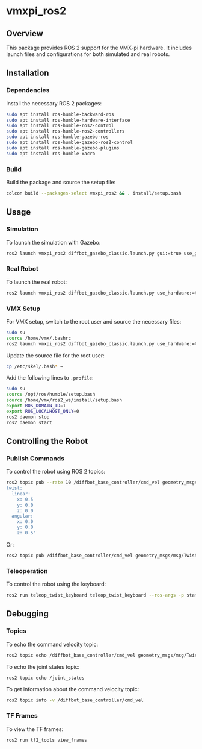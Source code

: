 # vmxpi_ros2
## Overview

This package provides ROS 2 support for the VMX-pi hardware. It includes launch files and configurations for both simulated and real robots.

## Installation

### Dependencies

Install the necessary ROS 2 packages:

```bash
sudo apt install ros-humble-backward-ros
sudo apt install ros-humble-hardware-interface
sudo apt install ros-humble-ros2-control
sudo apt install ros-humble-ros2-controllers
sudo apt install ros-humble-gazebo-ros
sudo apt install ros-humble-gazebo-ros2-control
sudo apt install ros-humble-gazebo-plugins
sudo apt install ros-humble-xacro
```

### Build

Build the package and source the setup file:

```bash
colcon build --packages-select vmxpi_ros2 && . install/setup.bash
```

## Usage

### Simulation

To launch the simulation with Gazebo:

```bash
ros2 launch vmxpi_ros2 diffbot_gazebo_classic.launch.py gui:=true use_gazebo_classic:=true
```

### Real Robot

To launch the real robot:

```bash
ros2 launch vmxpi_ros2 diffbot_gazebo_classic.launch.py use_hardware:=true
```

### VMX Setup

For VMX setup, switch to the root user and source the necessary files:

```bash
sudo su 
source /home/vmx/.bashrc 
ros2 launch vmxpi_ros2 diffbot_gazebo_classic.launch.py use_hardware:=true
```

Update the source file for the root user:

```bash
cp /etc/skel/.bash* ~
```

Add the following lines to `.profile`:

```bash
sudo su
source /opt/ros/humble/setup.bash
source /home/vmx/ros2_ws/install/setup.bash
export ROS_DOMAIN_ID=1
export ROS_LOCALHOST_ONLY=0
ros2 daemon stop
ros2 daemon start
```

## Controlling the Robot

### Publish Commands

To control the robot using ROS 2 topics:

```bash
ros2 topic pub --rate 10 /diffbot_base_controller/cmd_vel geometry_msgs/msg/TwistStamped "
twist:
  linear:
    x: 0.5
    y: 0.0
    z: 0.0
  angular:
    x: 0.0
    y: 0.0
    z: 0.5"
```

Or:

```bash
ros2 topic pub /diffbot_base_controller/cmd_vel geometry_msgs/msg/TwistStamped '{header: {stamp: {sec: 0, nanosec: 0}, frame_id: "base_link"}, twist: {linear: {x: 0.01, y: 0.0, z: 0.0}, angular: {x: 0.0, y: 0.0, z: 0.0}}}' -r 10
```

### Teleoperation

To control the robot using the keyboard:

```bash
ros2 run teleop_twist_keyboard teleop_twist_keyboard --ros-args -p stamped:=True --remap cmd_vel:=/diffbot_base_controller/cmd_vel
```

## Debugging

### Topics

To echo the command velocity topic:

```bash
ros2 topic echo /diffbot_base_controller/cmd_vel geometry_msgs/msg/TwistStamped
```

To echo the joint states topic:

```bash
ros2 topic echo /joint_states
```

To get information about the command velocity topic:

```bash
ros2 topic info -v /diffbot_base_controller/cmd_vel
```

### TF Frames

To view the TF frames:

```bash
ros2 run tf2_tools view_frames
```